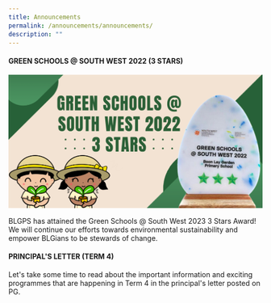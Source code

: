 ```yaml
---
title: Announcements
permalink: /announcements/announcements/
description: ""
---
```


#### GREEN SCHOOLS @ SOUTH WEST 2022 (3 STARS)
![](/images/Website%20announcement%20images.png)

BLGPS has attained the Green Schools @ South West 2023 3 Stars Award! We will continue our efforts towards environmental sustainability and empower BLGians to be stewards of change.


#### PRINCIPAL'S LETTER (TERM 4)
Let's take some time to read about the important information and exciting programmes that are happening in Term 4 in the principal's letter posted on PG.